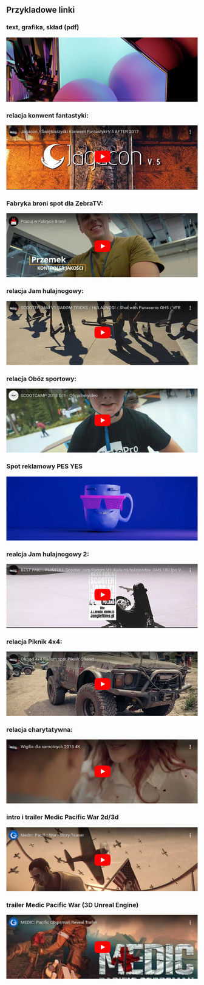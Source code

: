 ## Przykladowe linki
### text, grafika, skład (pdf)
[![](/thumbs/0.png)](/graphics/colors.pdf)

### relacja konwent fantastyki: 
[![](/thumbs/1.png)](https://www.youtube.com/watch?v=WgqqNvp6uf4)

### Fabryka broni spot dla ZebraTV: 

[![](/thumbs/2.png)](https://www.youtube.com/watch?v=mtaJ6Yev2QQ)

### relacja Jam hulajnogowy: 
[![](/thumbs/3.png)](https://www.youtube.com/watch?v=XwzBvglGSO4)

### relacja Obóz sportowy: 
[![](/thumbs/4.png)](https://www.youtube.com/watch?v=xcDK0kKAuTA)

### Spot reklamowy PES YES
[![](/thumbs/10.png)](https://facefook.com/56195925677736)

### realcja Jam hulajnogowy 2:
[![](/thumbs/5.png)](https://piped.video/watch?v=qmTTENv5wfo)

### relacja Piknik 4x4: 
[![](/thumbs/6.png)](https://www.youtube.com/watch?v=FnmjRO3V14s)

### relacja charytatywna:
[![](/thumbs/7.png)](https://www.youtube.com/watch?v=cgP1P7nLi8o)


### intro i trailer Medic Pacific War 2d/3d
[![](/thumbs/8.png)](https://www.youtube.com/watch?v=XSxzCsCgE1Y)

### trailer Medic Pacific War (3D Unreal Engine)
[![](/thumbs/9.png)](https://www.youtube.com/watch?v=l9D026O6SqE)
